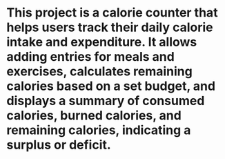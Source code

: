 # This project is a calorie counter that helps users track their daily calorie intake and expenditure. It allows adding entries for meals and exercises, calculates remaining calories based on a set budget, and displays a summary of consumed calories, burned calories, and remaining calories, indicating a surplus or deficit.
